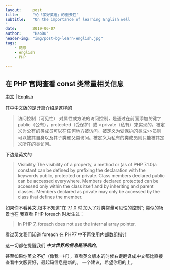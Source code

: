 ```yaml
---
layout:     post
title:      "论「学好英语」的重要性"
subtitle:   "On the importance of learning English well
"
date:       2019-06-07
author:     "HaoDu"
header-img: "img/post-bg-learn-english.jpg"
tags:
    - 随感
    - english
    - PHP
    
---
```


## 在 PHP 官网查看 const 类常量相关信息

[中文](https://www.php.net/manual/zh/language.oop5.visibility.php) |
[English](https://www.php.net/manual/en/language.oop5.visibility.php) 

其中中文版的是开篇介绍是这样的
>访问控制（可见性）
>对属性或方法的访问控制，是通过在前面添加关键字 public（公有），protected（受保护）或 >private（私有）来实现的。被定义为公有的类成员可以在任何地方被访问。被定义为受保护的类成>>员则可以被其自身以及其子类和父类访问。被定义为私有的类成员则只能被其定义所在的类访问。

下边是英文的
> Visibility
> The visibility of a property, a method or  (as of PHP 7.1.0)a constant can be defined by prefixing the declaration with the keywords public, protected or private. Class members declared public can be accessed everywhere. Members declared protected can be accessed only within the class itself and by inheriting and parent classes. Members declared as private may only be accessed by the class that defines the member.

如果你不看英文,根本不知道"在 7.1.0 时 加入了对类常量可见性的控制";
类似的场景也在 我查看 PHP foreach 时发生过：
>In PHP 7, foreach does not use the internal array pointer.

看过英文我们知道 foreach 在 PHP7 中不再使用内部数组指针

这一切都在提醒我们
***中文世界的信息是滞后的***。

甚至如果你英文不好（像我一样），查看英文版本的时候右键翻译成中文都比直接查看中文版要好，最起码信息是新的。
一个建议，希望你用的上。
